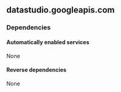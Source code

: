 ## datastudio.googleapis.com

### Dependencies

#### Automatically enabled services

None

#### Reverse dependencies

None

